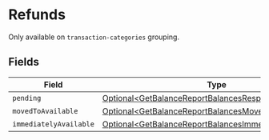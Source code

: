 # Refunds

Only available on `transaction-categories` grouping.


## Fields

| Field                                                                                                                              | Type                                                                                                                               | Required                                                                                                                           | Description                                                                                                                        |
| ---------------------------------------------------------------------------------------------------------------------------------- | ---------------------------------------------------------------------------------------------------------------------------------- | ---------------------------------------------------------------------------------------------------------------------------------- | ---------------------------------------------------------------------------------------------------------------------------------- |
| `pending`                                                                                                                          | [Optional\<GetBalanceReportBalancesResponse200Pending>](../../models/operations/GetBalanceReportBalancesResponse200Pending.md)     | :heavy_minus_sign:                                                                                                                 | N/A                                                                                                                                |
| `movedToAvailable`                                                                                                                 | [Optional\<GetBalanceReportBalancesMovedToAvailable>](../../models/operations/GetBalanceReportBalancesMovedToAvailable.md)         | :heavy_minus_sign:                                                                                                                 | N/A                                                                                                                                |
| `immediatelyAvailable`                                                                                                             | [Optional\<GetBalanceReportBalancesImmediatelyAvailable>](../../models/operations/GetBalanceReportBalancesImmediatelyAvailable.md) | :heavy_minus_sign:                                                                                                                 | N/A                                                                                                                                |